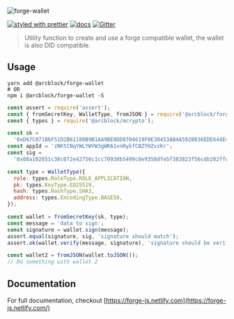 ![forge-wallet](https://www.arcblock.io/.netlify/functions/badge/?text=forge-wallet)

[![styled with prettier](https://img.shields.io/badge/styled_with-prettier-ff69b4.svg)](https://github.com/prettier/prettier)
[![docs](https://img.shields.io/badge/powered%20by-arcblock-green.svg)](https://docs.arcblock.io)
[![Gitter](https://badges.gitter.im/ArcBlock/community.svg)](https://gitter.im/ArcBlock/community?utm_source=badge&utm_medium=badge&utm_campaign=pr-badge)

> Utility function to create and use a forge compatible wallet, the wallet is also DID compatible.


## Usage

```shell
yarn add @arcblock/forge-wallet
# OR
npm i @arcblock/forge-wallet -S
```

```javascript
const assert = require('assert');
const { fromSecretKey, WalletType, fromJSON } = require('@arcblock/forge-wallet');
const { types } = require('@arcblock/mcrypto');

const sk =
  '0xD67C071B6F51D2B61180B9B1AA9BE0DD0704619F0E30453AB4A592B036EDE644E4852B7091317E3622068E62A5127D1FB0D4AE2FC50213295E10652D2F0ABFC7';
const appId = 'zNKtCNqYWLYWYW3gWRA1vnRykfCBZYHZvzKr';
const sig =
  '0x08a102851c38c072e42756c1cc70938b5499c8e9358dfe5f383823f56cdb282ffda60fcd581a02c6c673069e5afc0bf09abbe3639b61b84d64fd58ef9f083003';

const type = WalletType({
  role: types.RoleType.ROLE_APPLICATION,
  pk: types.KeyType.ED25519,
  hash: types.HashType.SHA3,
  address: types.EncodingType.BASE58,
});

const wallet = fromSecretKey(sk, type);
const message = 'data to sign';
const signature = wallet.sign(message);
assert.equal(signature, sig, 'signature should match');
assert.ok(wallet.verify(message, signature), 'signature should be verified');

const wallet2 = fromJSON(wallet.toJSON());
// Do something with wallet 2
```


## Documentation

For full documentation, checkout [https://forge-js.netlify.com](https://forge-js.netlify.com/)
